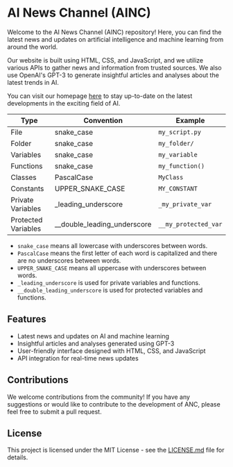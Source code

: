 # AI News Channel (AINC)

Welcome to the AI News Channel (AINC) repository! Here, you can find the latest news and updates on artificial intelligence and machine learning from around the world.

Our website is built using HTML, CSS, and JavaScript, and we utilize various APIs to gather news and information from trusted sources. We also use OpenAI's GPT-3 to generate insightful articles and analyses about the latest trends in AI.

You can visit our homepage [here](https://ainc.news) to stay up-to-date on the latest developments in the exciting field of AI.

| Type | Convention | Example |
| --- | --- | --- |
| File | snake_case | `my_script.py` |
| Folder | snake_case | `my_folder/` |
| Variables | snake_case | `my_variable` |
| Functions | snake_case | `my_function()` |
| Classes | PascalCase | `MyClass` |
| Constants | UPPER_SNAKE_CASE | `MY_CONSTANT` |
| Private Variables | _leading_underscore | `_my_private_var` |
| Protected Variables | __double_leading_underscore | `__my_protected_var` |

* `snake_case` means all lowercase with underscores between words.
* `PascalCase` means the first letter of each word is capitalized and there are no underscores between words.
* `UPPER_SNAKE_CASE` means all uppercase with underscores between words.
* `_leading_underscore` is used for private variables and functions.
* `__double_leading_underscore` is used for protected variables and functions.

## Features

- Latest news and updates on AI and machine learning
- Insightful articles and analyses generated using GPT-3
- User-friendly interface designed with HTML, CSS, and JavaScript
- API integration for real-time news updates

## Contributions

We welcome contributions from the community! If you have any suggestions or would like to contribute to the development of ANC, please feel free to submit a pull request.

## License

This project is licensed under the MIT License - see the [LICENSE.md](https://github.com/anc/ANC/blob/main/LICENSE.md) file for details.
